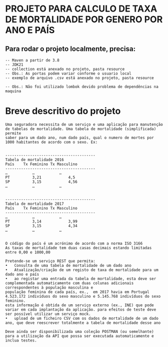# PROJETO PARA CALCULO DE TAXA DE MORTALIDADE POR GENERO POR ANO E PAÍS

## Para rodar o projeto localmente, precisa:
    -- Maven a partir de 3.8
    -- JDK21
    -- collection está anexado no projeto, pasta resource
    -- Obs.: As portas podem variar conforme o usuario local
    -- exemplo de arquivo .csv está anexado no projeto, pasta resource

    -- Obs.: Não foi utilizado lombok devido problema de dependências na maquina

# Breve descritivo do projeto
    Uma seguradora necessita de um serviço e uma aplicação para manutenção de tabelas de mortalidade. Uma tabela de mortalidade (simplificada) permite
    saber para um dado ano, num dado país, qual o numero de mortes por 1000 habitantes de acordo com o sexo. Ex:


    ----------------------------------------
    Tabela de mortalidade 2016
    País	Tx Feminino	Tx Masculino
    ----------------------------------------
    …	    	…	        …
    PT	    	3,21	    	4,5
    SP	    	3,15	    	4,56
    …	    	…	        …
                

    ----------------------------------------
    Tabela de mortalidade 2017
    País	Tx Feminino	Tx Masculino
    ----------------------------------------
    …	    	…	        …
    PT	    	3,14	    	3,99
    SP	    	3,15	    	4,34
    …	    	…	        …


    O código do país é um acrónimo de acordo com a norma ISO 3166
    As taxas de mortalidade tem duas casas decimais estando limitadas entre 0,00 e 1000,00
    
    Pretende-se um serviço REST que permita:
    •	Consulta de uma tabela de mortalidade de um dado ano
    •	Atualização/criação de um registo de taxa de mortalidade para um dado ano e país
    •	ao registar uma entrada da tabela de mortalidade, esta deve ser complementada automaticamente com duas colunas adicionais correspondentes à população masculina e
    população feminina de cada país, ex.,  em 2017 havia em Portugal 4.523.172 indivíduos do sexo masculino e 5.145.768 indivíduos do sexo feminino.
    esta informação é obtida de um serviço externo (ex., INE) que pode variar em cada implantação da aplicação. para efeitos de teste deve ser possível utilizar um serviço mock.
    •	upload de um ficheiro CSV com os dados de mortalidade de um dado ano, que deve reescrever totalmente a tabela de mortalidade desse ano
    
    Deve ainda ser disponibilizada uma coleção POSTMAN (ou semelhante) para a utilização da API que possa ser executada automaticamente e inclua testes.

